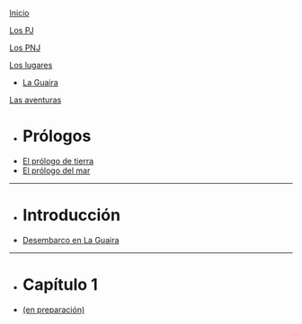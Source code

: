 
[Inicio](index.md)

[Los PJ](pjs.md)

[Los PNJ](pnjs.md)

[Los lugares]()

 * [La Guaira]()


[Las aventuras]()

 * # Prólogos
 * [El prólogo de tierra]()
 * [El prólogo del mar]()
 ----
 * # Introducción
 * [Desembarco en La Guaira]()
 ----
 * # Capítulo 1
 * [(en preparación)]()



